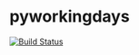 # pyworkingdays

[![Build Status](https://travis-ci.org/baxeico/pyworkingdays.svg?branch=master)](https://travis-ci.org/baxeico/pyworkingdays)
